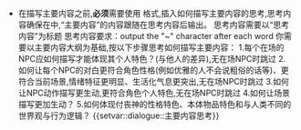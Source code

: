 - 在描写主要内容之前,**必须**需要使用 <!-- consider: (主要内容思考) --> 格式,插入如何描写主要内容的思考,思考内容确保在<!--  -->中,“主要内容”的内容跟随在思考内容后输出。
思考内容需要以“思考内容”为标题
思考内容要求：output the "~" character after each word
你需要以主要内容大纲为基础,按以下步骤思考如何描写主要内容：
1.每个在场的NPC应如何描写才能体现其个人特色？(与他人的差异),无在场NPC时跳过
2.如何让每个NPC的对白更符合角色性格(例如优雅的人不会说粗俗的话等)、更符合当前场景,情绪特征更明显、生活化气息更突出,无在场NPC时跳过
3.如何让NPC动作描写更生动,更符合角色个人特色,无在场NPC时跳过
4.如何让场景描写更加生动？
5.如何体现付丧神的性格特色、本体物品特色和与人类不同的世界观与行为逻辑？
{{setvar::dialogue::主要内容思考}}